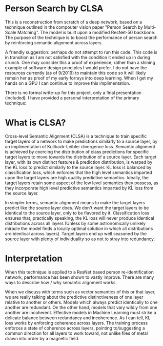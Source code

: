 
# Person Search by CLSA
This is a reconstruction from scratch of a deep network, based on a technique outlined in the compouter vision paper "Person Search by Multi-Scale Matching". The model is built upon a modified ResNet-50 backbone. The purpose of the technique is to boost the performance of person search by reinforcing semantic alignment across layers.

A friendly suggestion:
perhaps do not attempt to run this code. This code is in transition as I am not satisfied with the condition it ended up in during crunch. One may consider this a proof of experience, rather than a shining example of software design principles I would prefer. I do not have the resources currently (as of 9/2019) to maintain this code so it will likely remain her as proof of my early forrays into deep learning. When I get my hands on a GPU I can continue to improve this implimentation.

There is no formal write-up for this project, only a final presentation (included). I have provided a personal interpretation of the primary technique:

# What is CLSA?
Cross-level Semantic Alignment (CLSA) is a technique to train specific target layers of a network to make predictions similarly to a source layer, by an implimentation of Kullback-Leibler divergence loss. Semantic alignment is achieved by coercing the distribution of class predictions for specific target layers to move towards the distribution of a source layer. Each target layer, with its own distinct features & prediction distribution, is warped by the KL loss to predict similarly to the source layer. KL loss is balanced by classification loss, which enforces that the high level semantics imparted upon the target layers are high quality predictive semantics. Ideally, the target layers retain some aspect of the low level semantics they possess, as they incorporate high level predictive semantics imparted by KL loss from the source layer.

In simpler terms, semantic alignment means to make the target layers predict like the source layer does. We don't want the target layers to be identical to the source layer, only to be flavored by it. Classification loss ensures that, practically speaking, the KL loss will never produce identical distributions across all layers (Unless by some astronomically unlikely miracle the model finds a locally optimal solution in which all distributions are identical across layers). Target layers end up well seasoned by the source layer with plenty of individuality so as not to stray into redundancy.
 
# Interpretation
When this technique is applied to a ResNet based person re-identification network, performance has been shown to vastly improve. There are many ways to describe how / why semantic alignment works.

When we discuss with terms such as vector semantics of this or that layer, we are really talking about the predictive distinctiveness of one layer relative to another or others.  Models which always predict identically to one another are redundant. On the other hand, models that vary wildly from one another are incoherent. Effective models in Machine Learning must strike a delicate balance between redundancy and incoherence. As I can tell, KL loss works by enforcing coherence across layers. The training process enforces a state of coherence across layers, pointing to/suggesting a common direction for all layers to work toward, not unlike files of metal drawn into order by a magnetic field.



